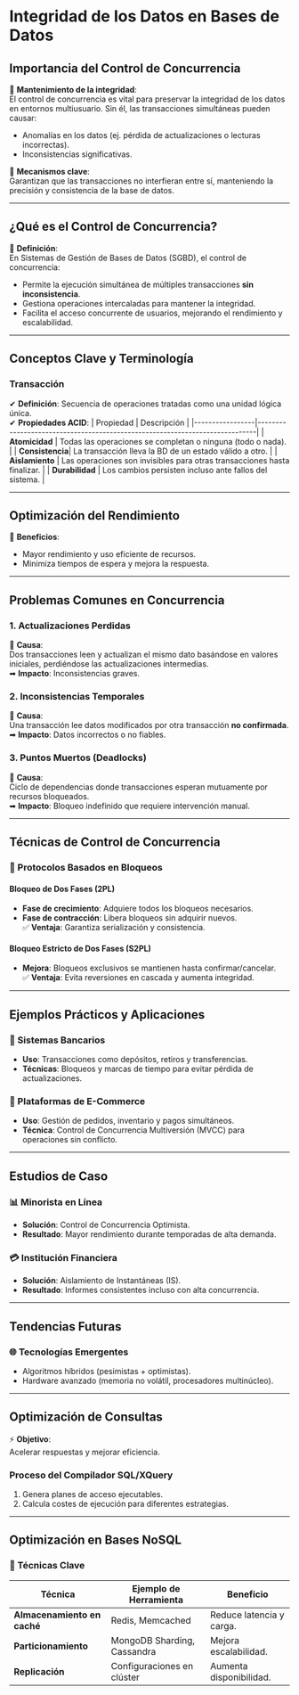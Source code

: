 # Integridad de los Datos en Bases de Datos

## Importancia del Control de Concurrencia
🔹 **Mantenimiento de la integridad**:  
El control de concurrencia es vital para preservar la integridad de los datos en entornos multiusuario. Sin él, las transacciones simultáneas pueden causar:
- Anomalías en los datos (ej. pérdida de actualizaciones o lecturas incorrectas).
- Inconsistencias significativas.

🔹 **Mecanismos clave**:  
Garantizan que las transacciones no interfieran entre sí, manteniendo la precisión y consistencia de la base de datos.

---

## ¿Qué es el Control de Concurrencia?
📌 **Definición**:  
En Sistemas de Gestión de Bases de Datos (SGBD), el control de concurrencia:
- Permite la ejecución simultánea de múltiples transacciones **sin inconsistencia**.
- Gestiona operaciones intercaladas para mantener la integridad.
- Facilita el acceso concurrente de usuarios, mejorando el rendimiento y escalabilidad.

---

## Conceptos Clave y Terminología
### Transacción
✔ **Definición**: Secuencia de operaciones tratadas como una unidad lógica única.  
✔ **Propiedades ACID**:
| Propiedad       | Descripción                                                                 |
|-----------------|-----------------------------------------------------------------------------|
| **Atomicidad**  | Todas las operaciones se completan o ninguna (todo o nada).                |
| **Consistencia**| La transacción lleva la BD de un estado válido a otro.                     |
| **Aislamiento** | Las operaciones son invisibles para otras transacciones hasta finalizar.   |
| **Durabilidad** | Los cambios persisten incluso ante fallos del sistema.                     |

---

## Optimización del Rendimiento
🚀 **Beneficios**:  
- Mayor rendimiento y uso eficiente de recursos.  
- Minimiza tiempos de espera y mejora la respuesta.  

---

## Problemas Comunes en Concurrencia
### 1. Actualizaciones Perdidas
🔴 **Causa**:  
Dos transacciones leen y actualizan el mismo dato basándose en valores iniciales, perdiéndose las actualizaciones intermedias.  
➡ **Impacto**: Inconsistencias graves.

### 2. Inconsistencias Temporales
🔴 **Causa**:  
Una transacción lee datos modificados por otra transacción **no confirmada**.  
➡ **Impacto**: Datos incorrectos o no fiables.

### 3. Puntos Muertos (Deadlocks)
🔴 **Causa**:  
Ciclo de dependencias donde transacciones esperan mutuamente por recursos bloqueados.  
➡ **Impacto**: Bloqueo indefinido que requiere intervención manual.

---

## Técnicas de Control de Concurrencia
### 🔐 Protocolos Basados en Bloqueos
#### Bloqueo de Dos Fases (2PL)
- **Fase de crecimiento**: Adquiere todos los bloqueos necesarios.  
- **Fase de contracción**: Libera bloqueos sin adquirir nuevos.  
✅ **Ventaja**: Garantiza serialización y consistencia.

#### Bloqueo Estricto de Dos Fases (S2PL)
- **Mejora**: Bloqueos exclusivos se mantienen hasta confirmar/cancelar.  
✅ **Ventaja**: Evita reversiones en cascada y aumenta integridad.

---

## Ejemplos Prácticos y Aplicaciones
### 🏦 Sistemas Bancarios
- **Uso**: Transacciones como depósitos, retiros y transferencias.  
- **Técnicas**: Bloqueos y marcas de tiempo para evitar pérdida de actualizaciones.  

### 🛒 Plataformas de E-Commerce
- **Uso**: Gestión de pedidos, inventario y pagos simultáneos.  
- **Técnica**: Control de Concurrencia Multiversión (MVCC) para operaciones sin conflicto.  

---

## Estudios de Caso
### 📊 Minorista en Línea
- **Solución**: Control de Concurrencia Optimista.  
- **Resultado**: Mayor rendimiento durante temporadas de alta demanda.  

### 💳 Institución Financiera
- **Solución**: Aislamiento de Instantáneas (IS).  
- **Resultado**: Informes consistentes incluso con alta concurrencia.  

---

## Tendencias Futuras
### 🌐 Tecnologías Emergentes
- Algoritmos híbridos (pesimistas + optimistas).  
- Hardware avanzado (memoria no volátil, procesadores multinúcleo).  

---

## Optimización de Consultas
⚡ **Objetivo**:  
Acelerar respuestas y mejorar eficiencia.  

### Proceso del Compilador SQL/XQuery
1. Genera planes de acceso ejecutables.  
2. Calcula costes de ejecución para diferentes estrategias.  

---

## Optimización en Bases NoSQL
### 🔧 Técnicas Clave
| Técnica         | Ejemplo de Herramienta       | Beneficio                          |
|-----------------|------------------------------|------------------------------------|
| **Almacenamiento en caché** | Redis, Memcached             | Reduce latencia y carga.          |
| **Particionamiento**        | MongoDB Sharding, Cassandra  | Mejora escalabilidad.             |
| **Replicación**             | Configuraciones en clúster   | Aumenta disponibilidad.           |

